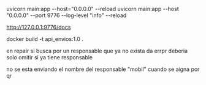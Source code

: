 uvicorn main:app --host="0.0.0.0" --reload
uvicorn main:app --host "0.0.0.0" --port 9776 --log-level "info"  --reload


http://127.0.0.1:9776/docs

docker build -t api_envios:1.0 .



en repair si busca por un responsable que ya no exista da errpr
deberia solo omitir si ya tiene responsable

no se esta enviando el nombre del responsable "mobil" cuando se aigna por qr
